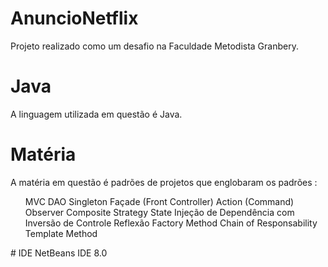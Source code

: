 # AnuncioNetflix
Projeto realizado como um desafio na Faculdade Metodista Granbery.

# Java
A linguagem utilizada em questão é Java. 

# Matéria 
A matéria em questão é padrões de projetos que englobaram os padrões : 

<ul>
MVC
DAO
Singleton
Façade (Front Controller)
Action (Command)
Observer
Composite
Strategy
State
Injeção de Dependência com Inversão de Controle
Reflexão
Factory Method
Chain of Responsability
Template Method
</ul>
# IDE
NetBeans IDE 8.0

